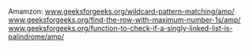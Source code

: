 Amamzon:
www.geeksforgeeks.org/wildcard-pattern-matching/amp/
www.geeksforgeeks.org/find-the-row-with-maximum-number-1s/amp/
www.geeksforgeeks.org/function-to-check-if-a-singly-linked-list-is-palindrome/amp/
